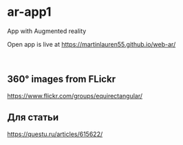 # ar-app1

App with Augmented reality

Open app is live at https://martinlauren55.github.io/web-ar/


<br/>

## 360° images from FLickr
https://www.flickr.com/groups/equirectangular/










## Для статьи

https://questu.ru/articles/615622/